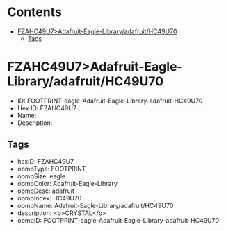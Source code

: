 



Contents
========

* [FZAHC49U7>Adafruit-Eagle-Library/adafruit/HC49U70](#fzahc49u7adafruit-eagle-libraryadafruithc49u70)
	* [Tags](#tags)

# FZAHC49U7>Adafruit-Eagle-Library/adafruit/HC49U70

- ID: FOOTPRINT-eagle-Adafruit-Eagle-Library-adafruit-HC49U70
- Hex ID: FZAHC49U7
- Name: 
- Description: 

## Tags

- hexID: FZAHC49U7
- oompType: FOOTPRINT
- oompSize: eagle
- oompColor: Adafruit-Eagle-Library
- oompDesc: adafruit
- oompIndex: HC49U70
- oompName: Adafruit-Eagle-Library/adafruit/HC49U70
- description: &lt;b&gt;CRYSTAL&lt;/b&gt;
- oompID: FOOTPRINT-eagle-Adafruit-Eagle-Library-adafruit-HC49U70
